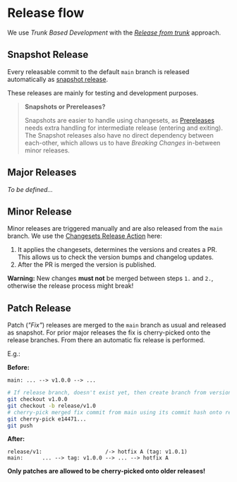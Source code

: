 # Release flow

We use _Trunk Based Development_ with the _[Release from trunk](https://trunkbaseddevelopment.com/release-from-trunk/)_ approach.

## Snapshot Release

Every releasable commit to the default `main` branch is released automatically as [snapshot release](https://github.com/changesets/changesets/blob/main/docs/snapshot-releases.md).

These releases are mainly for testing and development purposes.

> **Snapshots or Prereleases?**
>
> Snapshots are easier to handle using changesets, as [Prereleases](https://github.com/changesets/changesets/blob/main/docs/prereleases.md) needs extra handling for intermediate release (entering and exiting).
> The Snapshot releases also have no direct dependency between each-other, which allows us to have _Breaking Changes_ in-between minor releases.

## Major Releases

_To be defined..._

## Minor Release

Minor releases are triggered manually and are also released from the `main` branch.
We use the [Changesets Release Action](https://github.com/changesets/action) here:

1. It applies the changesets, determines the versions and creates a PR. This allows us to check the version bumps and changelog updates.
2. After the PR is merged the version is published.

**Warning:** New changes **must not** be merged between steps `1.` and `2.`, otherwise the release process might break!

## Patch Release

Patch (_"Fix"_) releases are merged to the `main` branch as usual and released as snapshot.
For prior major releases the fix is cherry-picked onto the release branches.
From there an automatic fix release is performed.

E.g.:

**Before:**

```text
main: ... --> v1.0.0 --> ...
```

```sh
# If release branch, doesn't exist yet, then create branch from version tag
git checkout v1.0.0
git checkout -b release/v1.0
# cherry-pick merged fix commit from main using its commit hash onto release branch
git cherry-pick e14471...
git push
```

**After:**

```text
release/v1:                    /-> hotfix A (tag: v1.0.1)
main:      ... --> tag: v1.0.0 --> ... --> hotfix A
```

**Only patches are allowed to be cherry-picked onto older releases!**
